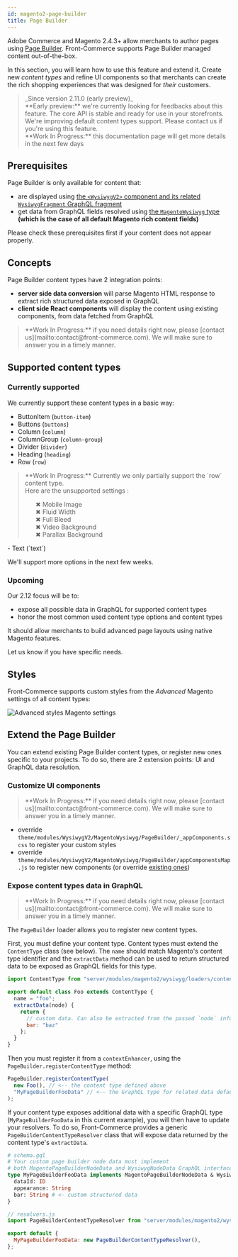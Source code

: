```yaml
---
id: magento2-page-builder
title: Page Builder
---
```


Adobe Commerce and Magento 2.4.3+ allow merchants to author pages using [Page Builder](https://magento.com/products/magento-commerce/page-builder). Front-Commerce supports Page Builder managed content out-of-the-box.

In this section, you will learn how to use this feature and extend it. Create new *content types* and refine UI components so that merchants can create the rich shopping experiences that was designed for *their* customers.

<blockquote class="feature--new">
_Since version 2.11.0 (early preview)_
<br>
**Early preview:** we're currently looking for feedbacks about this feature. The core API is stable and ready for use in your storefronts. We're improving default content types support. Please contact us if you're using this feature.
<br>
**Work In Progress:** this documentation page will get more details in the next few days
</blockquote>

## Prerequisites

Page Builder is only available for content that:
- are displayed using [the `<WysiwygV2>` component and its related `WysiwygFragment` GraphQL fragment](/docs/advanced/theme/wysiwyg.html#lt-WysiwygV2-gt-usage)
- get data from GraphQL fields resolved using [the `MagentoWysiwyg` type](/docs/advanced/theme/wysiwyg-platform.html#MagentoWysiwyg) **(which is the case of all default Magento rich content fields)**

Please check these prerequisites first if your content does not appear properly.

## Concepts

Page Builder content types have 2 integration points:
- **server side data conversion** will parse Magento HTML response to extract rich structured data exposed in GraphQL
- **client side React components** will display the content using existing components, from data fetched from GraphQL

<blockquote class="wip">
**Work In Progress:** if you need details right now, please [contact us](mailto:contact@front-commerce.com). We will make sure to answer you in a timely manner.
</blockquote>

## Supported content types

### Currently supported

We currently support these content types in a basic way:
- ButtonItem (`button-item`)
- Buttons (`buttons`)
- Column (`column`)
- ColumnGroup (`column-group`)
- Divider (`divider`)
- Heading (`heading`)
- Row (`row`)
<blockquote class="wip">
 **Work In Progress:** Currently we only partially support the `row` content type. 
 <br />Here are the unsupported settings : 
  <ul style="list-style:none;">
    <li>✖ Mobile Image</li>
    <li>✖ Fluid Width</li>
    <li>✖ Full Bleed</li>
    <li>✖ Video Background</li>
    <li>✖ Parallax Background</li>
  </ul>
</blockquote>
- Text (`text`)

We'll support more options in the next few weeks.

### Upcoming

Our 2.12 focus will be to:
- expose all possible data in GraphQL for supported content types
- honor the most common used content type options and content types

It should allow merchants to build advanced page layouts using native Magento features.

Let us know if you have specific needs.

## Styles

Front-Commerce supports custom styles from the *Advanced* Magento settings of all content types:

![Advanced styles Magento settings](./assets/page-builder-advanced-styles.jpg)

## Extend the Page Builder

You can extend existing Page Builder content types, or register new ones specific to your projects. To do so, there are 2 extension points: UI and GraphQL data resolution.

### Customize UI components

<blockquote class="wip">
**Work In Progress:** if you need details right now, please [contact us](mailto:contact@front-commerce.com). We will make sure to answer you in a timely manner.
</blockquote>

- override `theme/modules/WysiwygV2/MagentoWysiwyg/PageBuilder/_appComponents.scss` to register your custom styles
- override `theme/modules/WysiwygV2/MagentoWysiwyg/PageBuilder/appComponentsMap.js` to register new components (or override [existing ones](https://gitlab.com/front-commerce/front-commerce/blob/main/src/web/theme/modules/WysiwygV2/MagentoWysiwyg/PageBuilder/index.js))

<!-- Override GraphQL fragment too (not yet externalized in a specific fragment FC code) -->

### Expose content types data in GraphQL

<blockquote class="wip">
**Work In Progress:** if you need details right now, please [contact us](mailto:contact@front-commerce.com). We will make sure to answer you in a timely manner.
</blockquote>

The `PageBuilder` loader allows you to register new content types.

First, you must define your content type. Content types must extend the `ContentType` class (see below). The `name` should match Magento's content type identifier and the `extractData` method can be used to return structured data to be exposed as GraphQL fields for this type.

```javascript
import ContentType from "server/modules/magento2/wysiwyg/loaders/content-types/ContentType";

export default class Foo extends ContentType {
  name = "foo";
  extractData(node) {
    return {
      // custom data. Can also be extracted from the passed `node` information
      bar: "baz"
    };
  }
}
```

Then you must register it from a `contextEnhancer`, using the `PageBuilder.registerContentType` method:

```javascript
PageBuilder.registerContentType(
  new Foo(), // <-- the content type defined above
  "MyPageBuilderFooData" // <-- the GraphQL type for related data default to MagentoPageBuilderDefaultData (if no additional data)
);
```

If your content type exposes additional data with a specific GraphQL type (`MyPageBuilderFooData` in this current example), you will then have to update your resolvers. To do so, Front-Commerce provides a generic `PageBuilderContentTypeResolver` class that will expose data returned by the content type's `extractData`.

```graphql
# schema.gql
# Your custom page builder node data must implement
# both MagentoPageBuilderNodeData and WysiwygNodeData GraphQL interfaces
type MyPageBuilderFooData implements MagentoPageBuilderNodeData & WysiwygNodeData {
  dataId: ID
  appearance: String
  bar: String # <- custom structured data
}
```

```javascript
// resolvers.js
import PageBuilderContentTypeResolver from "server/modules/magento2/wysiwyg/graphql/PageBuilderContentTypeResolver";

export default {
  MyPageBuilderFooData: new PageBuilderContentTypeResolver(),
};
```

<!-- TODO: document advanced usage of custom resolver -->